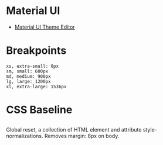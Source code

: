 # Material UI
* [Material UI Theme Editor](https://bareynol.github.io/mui-theme-creator/)

# Breakpoints
```
xs, extra-small: 0px
sm, small: 600px
md, medium: 900px
lg, large: 1200px
xl, extra-large: 1536px
```

# CSS Baseline
## <CssBaseline />
Global reset, a collection of HTML element and attribute style-normalizations. Removes margin: 8px on body.

